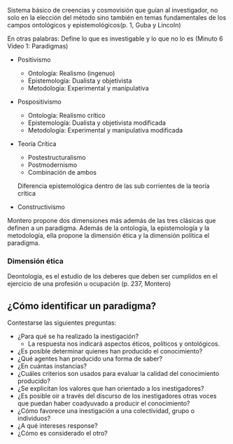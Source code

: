 Sistema básico de creencias y cosmovisión que guían al investigador, no solo en la elección del método sino también en temas fundamentales de los campos ontológicos y epistemológicos(p. 1, Guba y Lincoln)

En otras palabras: Define lo que es investigable y lo que no lo es (Minuto 6 Video 1: Paradigmas)

- Positivismo
	- Ontología: Realismo (ingenuo)
	- Epistemología: Dualista y objetivista
	- Metodología: Experimental y manipulativa
- Pospositivismo
	- Ontología: Realismo crítico
	- Epistemología: Dualista y objetivista modificada
	- Metodología: Experimental y manipulativa modificada
- Teoría Crítica
	- Postestructuralismo
	- Postmodernismo
	- Combinación de ambos

	Diferencia epistemológica dentro de las sub corrientes de la teoría crítica
- Constructivismo




Montero propone dos dimensiones más además de las tres clásicas que definen a un paradigma. Además de la ontología, la epistemología y la metodología, ella propone la dimensión ética y la dimensión política el paradigma.
	

### Dimensión ética
Deontología, es el estudio de los deberes que deben ser cumplidos en el ejercicio de una profesión u ocupación (p. 237, Montero)



## ¿Cómo identificar un paradigma?

Contestarse las siguientes preguntas:
- ¿Para qué se ha realizado la inestigación?
	- La respuesta nos indicará aspectos éticos, políticos y ontológicos.
- ¿Es posible determinar quienes han producido el conocimiento?
- ¿Qué agentes han producido una forma de saber?
- ¿En cuántas instancias?
- ¿Cuáles criterios son usados para evaluar la calidad del conocimiento producido?
- ¿Se explicitan los valores que han orientado a los inestigadores?
- ¿Es posible oir a través del discurso de los inestigadores otras voces que puedan haber coadyuvado a producir el conocimiento?
- ¿Cómo favorece una inestigación a una colectividad, grupo o individuos?
- ¿A qué intereses response?
- ¿Cómo es considerado el otro?

